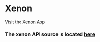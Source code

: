 # Xenon

Visit the [Xenon App](https://xenon.now.sh)

### The xenon API source is located [here](https://github.com/ujjwal-kr/gnews-src)

